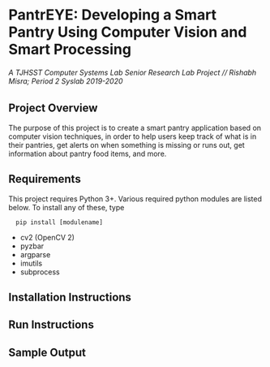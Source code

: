 # PantrEYE: Developing a Smart Pantry Using Computer Vision and Smart Processing
###### A TJHSST Computer Systems Lab Senior Research Lab Project // Rishabh Misra; Period 2 Syslab 2019-2020

## Project Overview
The purpose of this project is to create a smart pantry application based on computer vision techniques, in order to help users keep track of what is in their pantries, get alerts on when something is missing or runs out, get information about pantry food items, and more.

## Requirements
This project requires Python 3+.
Various required python modules are listed below. To install any of these, type
```
  pip install [modulename]
```
 - cv2 (OpenCV 2)
 - pyzbar
 - argparse
 - imutils
 - subprocess
 
 ## Installation Instructions
 
 ## Run Instructions
 
 ## Sample Output
